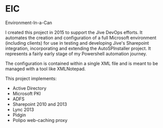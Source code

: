 # EIC
Environment-In-a-Can 

I created this project in 2015 to support the Jive DevOps efforts.  It automates the creation and configuration of a full Microsoft environment (including clients) for use in testing and developing Jive's Sharepoint integration, incorporating and extending the AutoSPInstaller project.  It represents a fairly early stage of my Powershell automation journey.

The configuration is contained within a single XML file and is meant to be managed with a tool like XMLNotepad.

This project implements:
* Active Directory
* Microsoft PKI
* ADFS
* Sharepoint 2010 and 2013
* Lync 2013
* Pidgin
* Polipo web-caching proxy
